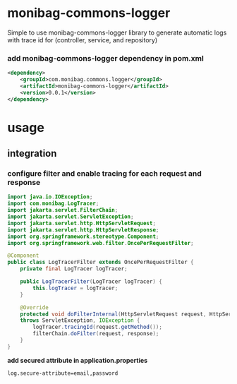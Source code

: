# monibag-commons-logger

Simple to use monibag-commons-logger library to generate automatic logs with trace id for (controller, service, and repository)

### add monibag-commons-logger dependency in pom.xml
```xml
<dependency>
	<groupId>com.monibag.commons.logger</groupId>
	<artifactId>monibag-commons-logger</artifactId>
	<version>0.0.1</version>
</dependency>
```

# usage

## integration


### configure filter and enable tracing for each request and response
```java
import java.io.IOException;
import com.monibag.LogTracer;
import jakarta.servlet.FilterChain;
import jakarta.servlet.ServletException;
import jakarta.servlet.http.HttpServletRequest;
import jakarta.servlet.http.HttpServletResponse;
import org.springframework.stereotype.Component;
import org.springframework.web.filter.OncePerRequestFilter;

@Component
public class LogTracerFilter extends OncePerRequestFilter {
    private final LogTracer logTracer;

    public LogTracerFilter(LogTracer logTracer) {
        this.logTracer = logTracer;
    }

    @Override
    protected void doFilterInternal(HttpServletRequest request, HttpServletResponse response, FilterChain filterChain) 
    throws ServletException, IOException {
        logTracer.tracingId(request.getMethod());
        filterChain.doFilter(request, response);
    }
}
```


**add secured attribute in application.properties**
```
log.secure-attribute=email,password
```
